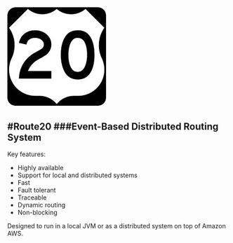 ![Route20](/route20_small.jpg)
------------------------------
#Route20
###Event-Based Distributed Routing System
----------------------------------------
Key features:
* Highly available
* Support for local and distributed systems
* Fast
* Fault tolerant
* Traceable
* Dynamic routing
* Non-blocking

Designed to run in a local JVM or as a distributed system on top of Amazon AWS.
